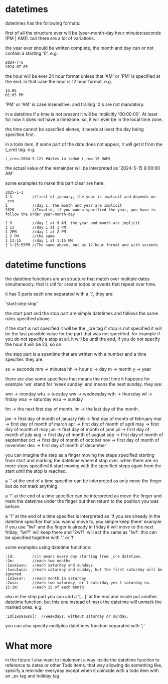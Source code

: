 # datetimes

datetimes has the following formats:

first of all the structure ever will be (year-month-day hour:minutes:seconds [PM | AM]). but there are a lot of variations.

the year ever should be written complete, the month and day can or not contain a starting '0'. e.g.

```
2024-7-5
2024-07-05
```

the hour will be ever 24 hour format unless that 'AM' or 'PM' is specified at the end. in that case the hour is 12 hour format. e.g.

```
13:05
01:05 PM
```

'PM' or 'AM' is case insensitive. and trailing '0's are not mandatory.

in a datetime if a time is not present it will be implicitly '00:00:00'. At least for now it does not have a timezone. so, it will ever be in the local time zone.

the time cannot be specified alones, it needs at least the day being specified first.

in a todo item, if some part of the date does not appear, it will get it from the (\_cre) tag. e.g.

```
(_cre=:2024-5-12) #dates in todo# (_rm=:15 9AM)
```

the actual value of the remainder will be interpreted as '2024-5-15 9:00:00 AM'

some examples to make this part clear are here:

```
2025-1-1
1-1         //first of january, the year is implicit and depends on _cre
1           //day 1, the month and year are implicit
2026        //Invalid, if you wanna specified the year, you have to follow the order year-month-day

1 9         //day 1 at 9 AM, the year and month are implicit.
1 13        //day 1 at 1 PM
1 2PM       //day 1 at 2 PM
1 2 PM      //the same
1 13:15     //day 1 at 1:15 PM
1 1:15:55PM //The same above, but as 12 hour format and with seconds
```

# datetime functions

the datetime functions are an structure that match over multiple dates simultaneosly. that is util for create todos or events that repeat over time.

it has 3 parts each one separated with a ':', they are:

'start:step:stop'

the start part and the stop part are simple datetimes and follows the same rules specified above.

if the start is not specified it will be the \_cre tag if stop is not specified it will be the last possible value for the part that was not specified. for example if you do not specify a stop at all, it will be until the end, if you do not specify the hour it will be 23, so on.

the step part is a spantime that are written with a number and a time specifier. they are.

ss -> seconds
mm -> minutes
hh -> hour
d -> day
m -> month
y -> year

there are also some specifiers that means the next time it happens for example 'ws' stand for '*w*eek *s*unday' and means the next sunday. they are:

wm -> monday
wtu -> tuesday
ww -> wednesday
wth -> thursday
wf -> friday
wsa -> saturday
wsu -> sunday

fm -> the next first day of month.
lm -> the last day of the month.

jan -> first day of month of january
feb -> first day of month of february
mar -> first day of month of march
apr -> first day of month of april
may -> first day of month of may
jun -> first day of month of june
jul -> first day of month of july
aug -> first day of month of august
sep -> first day of month of september
oct -> first day of month of october
nov -> first day of month of november
dec -> first day of month of december

you can imagine the step as a finger moving the steps specified starting from start and marking the datetime where it stop over. when there are no more steps specified it start moving with the specified steps again from the start until the stop is reached.

a '.' at the end of a time specifier can be interpreted as only move the finger but do not mark anything.

a '!' at the end of a time specifier can be interpreted as move the finger and mark the datetime under the finger but then return to the position you was before.

a '?' at the end of a time specifier is interpreted as 'if you are already in the datetime specifier that you wanna move to, you simple keep there' example if you use '1wf' and the finger is already in friday it will move to the next friday, '1wf?' will keep there and '2wf?' will act the same as '1wf'. this can be specified together with '.' or '!'

some examples using datetime functions:

```
:1d:        //it means every day starting from _cre datetime.
:2m:        //each two months
:1wsa1wsu:  //each saturday and sundays.
:1wsu1wsa:  //each saturday and sunday, but the first saturday will be ignored.
:1m1wsa!:   //each month in saturday
:2wsa:      //each two saturday, or 1 saturday yes 1 saturday no.
15:1m:      //each 15 of each month.
```

also in the step part you can add a '[...]' at the end and inside put another datetime function. but this one instead of mark the datetime will unmark the marked ones. e.g.

```
:1d[1wsa1wsu]:  //weekdays, without saturday or sunday.
```

you can also specify multiples datetimes function separated with ';'

# What more

in the future I also want to implement a way inside the datetime function to reference to dates or other Todo items. that way allowing do something like, specify a reminder everyday except when it coincide with a todo item with an \_ev tag and holiday tag.
